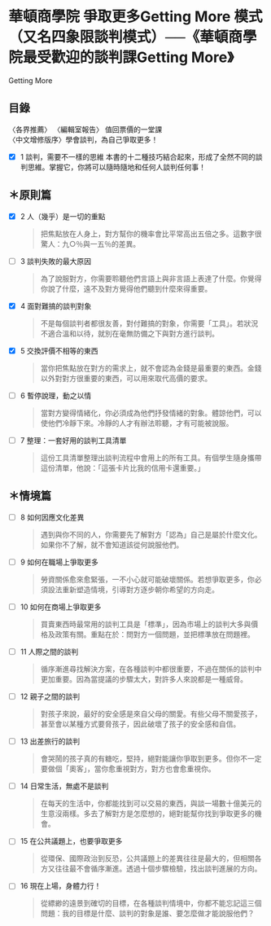 # 華頓商學院 爭取更多Getting More 模式（又名四象限談判模式）──《華頓商學院最受歡迎的談判課Getting More》

Getting More

## 目錄

〈各界推薦〉
〈編輯室報告〉  值回票價的一堂課  
〈中文增修版序〉學會談判，為自己爭取更多！

- [x] 1 談判，需要不一樣的思維
本書的十二種技巧結合起來，形成了全然不同的談判思維。掌握它，你將可以隨時隨地和任何人談判任何事！

## ＊原則篇

- [x] 2 人（幾乎）是一切的重點
  > 把焦點放在人身上，對方幫你的機率會比平常高出五倍之多。這數字很驚人：九○％與一五％的差異。
- [ ] 3 談判失敗的最大原因
  > 為了說服對方，你需要聆聽他們言語上與非言語上表達了什麼。你覺得你說了什麼，遠不及對方覺得他們聽到什麼來得重要。
- [x] 4 面對難搞的談判對象
  > 不是每個談判者都很友善，對付難搞的對象，你需要「工具」。若狀況不適合溫和以待，就別在毫無防備之下與對方進行談判。
- [x] 5 交換評價不相等的東西
  > 當你把焦點放在對方的需求上，就不會認為金錢是最重要的東西。金錢以外對對方很重要的東西，可以用來取代高價的要求。
- [ ] 6 暫停說理，動之以情
  > 當對方變得情緒化，你必須成為他們抒發情緒的對象。體諒他們，可以使他們冷靜下來。冷靜的人才有辦法聆聽，才有可能被說服。
- [ ] 7 整理：一套好用的談判工具清單
  > 這份工具清單整理出談判流程中會用上的所有工具。有個學生隨身攜帶這份清單，他說：「這張卡片比我的信用卡還重要。」

## ＊情境篇

- [ ] 8 如何因應文化差異
  > 遇到與你不同的人，你需要先了解對方「認為」自己是屬於什麼文化。如果你不了解，就不會知道該從何說服他們。
- [ ] 9 如何在職場上爭取更多
  > 勞資關係愈來愈緊張，一不小心就可能破壞關係。若想爭取更多，你必須設法重新塑造情境，引導對方逐步朝你希望的方向走。
- [ ] 10 如何在商場上爭取更多
  > 買賣東西時最常用的談判工具是「標準」，因為市場上的談判大多與價格及政策有關。重點在於：問對方一個問題，並把標準放在問題裡。
- [ ] 11 人際之間的談判
  > 循序漸進尋找解決方案，在各種談判中都很重要，不過在關係的談判中更加重要。因為當提議的步驟太大，對許多人來說都是一種威脅。
- [ ] 12 親子之間的談判
  > 對孩子來說，最好的安全感是來自父母的關愛。有些父母不關愛孩子，甚至會以某種方式要脅孩子，因此破壞了孩子的安全感和自信。
- [ ] 13 出差旅行的談判
  > 會哭鬧的孩子真的有糖吃，堅持，絕對能讓你爭取到更多。但你不一定要做個「奧客」，當你愈重視對方，對方也會愈重視你。
- [ ] 14 日常生活，無處不是談判
  > 在每天的生活中，你都能找到可以交易的東西，與談一場數十億美元的生意沒兩樣。多去了解對方是怎麼想的，絕對能幫你找到爭取更多的機會。
- [ ] 15 在公共議題上，也要爭取更多
  > 從環保、國際政治到反恐，公共議題上的差異往往是最大的，但相關各方又往往最不會循序漸進。透過十個步驟檢驗，找出談判進展的方向。
- [ ] 16 現在上場，身體力行！
  > 從縹緲的遠景到確切的目標，在各種談判情境中，你都不能忘記這三個問題：我的目標是什麼、談判的對象是誰、要怎麼做才能說服他們？
